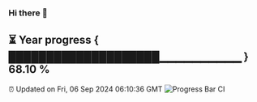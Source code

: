 ### Hi there 👋
⏳ Year progress { ████████████████████▁▁▁▁▁▁▁▁▁▁ } 68.10 %
---
⏰ Updated on Fri, 06 Sep 2024 06:10:36 GMT
![Progress Bar CI](https://github.com/Moyi321/Moyi321/workflows/Progress%20Bar%20CI/badge.svg)
